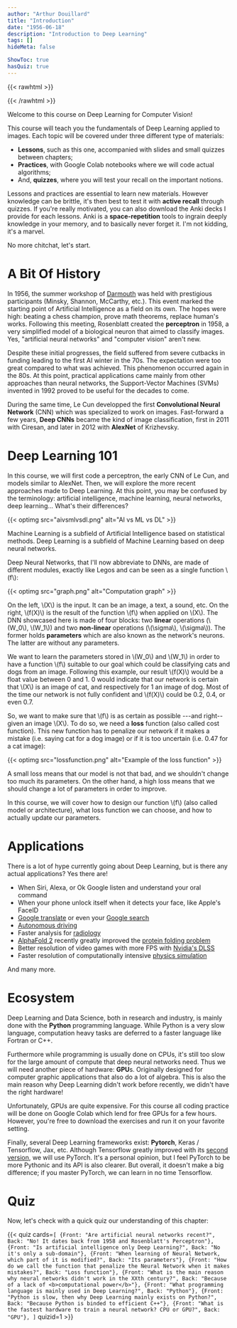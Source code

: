 ```yaml
---
author: "Arthur Douillard"
title: "Introduction"
date: "1956-06-18"
description: "Introduction to Deep Learning"
tags: []
hideMeta: false

ShowToc: true
hasQuiz: true
---
```


{{< rawhtml >}}
<html>
  <head>
    <script type="module" src="https://js.withorbit.com/orbit-web-component.js"></script>
  </head>
  <body>
    <orbit-reviewarea color="pink">
      <orbit-prompt
        question="What's the working name for Andy's experimental mnemonic medium platform?"
        answer="Orbit"
      ></orbit-prompt>
      <orbit-prompt
        question="What's the new-ish web technology used to embed Orbit prompts into web pages?"
        answer="Web components"
      ></orbit-prompt>
      <orbit-prompt
        question="Given a right triangle with legs of length $a$ and $b$, what is the length of hypotenuse $c$?"
        answer="$$c = \sqrt{a^2 + b^2}$$"
      ></orbit-prompt>
    </orbit-reviewarea>
  </body>
</html>
{{< /rawhtml >}}

Welcome to this course on Deep Learning for Computer Vision!

This course will teach you the fundamentals of Deep Learning applied to images. Each topic
will be covered under three different type of materials:

- **Lessons**, such as this one, accompanied with slides and small quizzes between chapters;
- **Practices**, with Google Colab notebooks where we will code actual algorithms;
- And, **quizzes**, where you will test your recall on the important notions.

Lessons and practices are essential to learn new materials. However knowledge can
be brittle, it's then best to test it with **active recall** through quizzes. If you're
really motivated, you can also download the Anki decks I provide for each lessons.
Anki is a **space-repetition** tools to ingrain deeply knowledge in your memory, and
to basically never forget it. I'm not kidding, it's a marvel.

No more chitchat, let's start.

# A Bit Of History

In 1956, the summer workshop of [Darmouth](https://en.wikipedia.org/wiki/Dartmouth_workshop) was held with
prestigious participants (Minsky, Shannon, McCarthy, etc.). This event marked the
starting point of Artificial Intelligence as a field on its own. The hopes were high: beating a chess champion, prove math theorems, replace human's works.
Following this meeting, Rosenblatt created the **perceptron** in 1958, a very simplified model of a biological neuron that aimed to classify images.
Yes, "artificial neural networks" and "computer vision" aren't new.

Despite these initial progresses, the field suffered from severe cutbacks in funding leading to the
first AI winter in the 70s. The expectation were too great compared to what was achieved. This phenomenon
occurred again in the 80s. At this point, practical applications came mainly from other approaches than
neural networks, the Support-Vector Machines (SVMs) invented in 1992 proved to be useful for the decades to come.

During the same time, Le Cun developped the first **Convolutional Neural Network** (CNN) which was specialized to
work on images. Fast-forward a few years, **Deep CNNs** became the kind of image classification, first in 2011 with Ciresan,
and later in 2012 with **AlexNet** of Krizhevsky.

# Deep Learning 101

In this course, we will first code a perceptron, the early CNN of Le Cun, and models similar to AlexNet.
Then, we will explore the more recent approaches made to Deep Learning. At this point, you may be confused by the terminology:
artificial intelligence, machine learning, neural networks, deep learning... What's their differences?

{{< optimg src="aivsmlvsdl.png" alt="AI vs ML vs DL" >}}


Machine Learning is a subfield of Artificial Intelligence based on statistical methods. Deep Learning is a subfield of Machine Learning based on deep neural networks.

Deep Neural Networks, that I'll now abbreviate to DNNs, are made of different modules, exactly like Legos and can be seen as a single function \\(f\\):

{{< optimg src="graph.png" alt="Computation graph" >}}


On the left, \\(X\\) is the input. It can be an image, a text, a sound, etc. On the
right, \\(f(X)\\) is the result of the function \\(f\\) when applied on \\(X\\).
The DNN showcased here is made of four blocks: two **linear** operations
(\\(W_0\\), \\(W_1\\)) and two **non-linear** operations (\\(\sigma\\), \\(\sigma\\)).
The former holds **parameters** which are also known as the network's neurons. The latter
are without any parameters.

We want to learn the parameters stored in \\(W_0\\) and \\(W_1\\) in order to have
a function \\(f\\) suitable to our goal which could be classifying cats and dogs from an image.
Following this example, our result \\(f(X)\\) would be a float value between 0 and 1. 0 would indicate
that our network is certain that \\(X\\) is an image of cat, and respectively for 1 an image of dog.
Most of the time our network is not fully confident and \\(f(X)\\) could be 0.2, 0.4, or even 0.7.

So, we want to make sure that \\(f\\) is as certain as possible ---and right-- given an image \\(X\\).
To do so, we need a **loss** function (also called cost function). This new function
has to penalize our network if it makes a mistake (i.e. saying cat for a dog image) or if it is
too uncertain (i.e. 0.47 for a cat image):

{{< optimg src="lossfunction.png" alt="Example of the loss function" >}}

A small loss means that our model is not that bad, and we shouldn't change too much
its parameters. On the other hand, a high loss means that we should change a lot of
parameters in order to improve.

In this course, we will cover how to design our function \\(f\\) (also called model or architecture), what loss function
we can choose, and how to actually update our parameters.

# Applications

There is a lot of hype currently going about Deep Learning, but is there any actual
applications? Yes there are!

- When Siri, Alexa, or Ok Google listen and understand your oral command
- When your phone unlock itself when it detects your face, like Apple's FaceID
- [Google translate](https://ai.googleblog.com/2020/06/recent-advances-in-google-translate.html) or even your [Google search](https://blog.google/products/search/search-language-understanding-bert/)
- [Autonomous driving](https://www.youtube.com/watch?v=hx7BXih7zx8)
- Faster analysis for [radiology](https://www.sciencedirect.com/science/article/pii/S0720048X19300919)
- [AlphaFold 2](https://deepmind.com/blog/article/alphafold-a-solution-to-a-50-year-old-grand-challenge-in-biology) recently greatly improved the [protein folding problem](https://rootsofprogress.org/alphafold-protein-folding-explainer)
- Better resolution of video games with more FPS with [Nvidia's DLSS](https://www.nvidia.com/fr-fr/geforce/technologies/dlss/)
- Faster resolution of computationally intensive [physics simulation](https://arxiv.org/abs/1910.07291)

And many more.

# Ecosystem

Deep Learning and Data Science, both in research and industry, is mainly done
with the **Python** programming language. While Python is a very slow language,
computation heavy tasks are deferred to a faster language like Fortran or C++.

Furthermore while programming is usually done on CPUs, it's still too slow
for the large amount of compute that deep neural networks need. Thus we will need
another piece of hardware: **GPU**s. Originally designed for computer graphic applications
that also do a lot of algebra. This is also the main reason why Deep Learning didn't
work before recently, we didn't have the right hardware!

Unfortunately, GPUs are quite expensive. For this course all coding practice will
be done on Google Colab which lend for free GPUs for a few hours. However, you're free
to download the exercises and run it on your favorite setting.

Finally, several Deep Learning frameworks exist: **Pytorch**, Keras / Tensorflow, Jax, etc.
Although Tensorflow greatly improved with its [second version](https://www.tensorflow.org/guide/effective_tf2),
we will use PyTorch. It's a personal opinion, but I feel PyTorch to be more Pythonic and
its API is also clearer. But overall, it doesn't make a big difference; if you master PyTorch,
we can learn in no time Tensorflow.

# Quiz

Now, let's check with a quick quiz our understanding of this chapter:

{{< quiz cards=`[
    {Front: "Are artificial neural networks recent?", Back: "No! It dates back from 1958 and Rosenblatt's Perceptron"},
    {Front: "Is artificial intelligence only Deep Learning?", Back: "No it's only a sub-domain"},
    {Front: "When learning of Neural Network, which part of it is modified?", Back: "Its parameters"},
    {Front: "How do we call the function that penalize the Neural Network when it makes mistakes?", Back: "Loss function"},
    {Front: "What is the main reason why neural networks didn't work in the XXth century?", Back: "Because of a lack of <b>computational power</b>"},
    {Front: "What programming language is mainly used in Deep Learning?", Back: "Python"},
    {Front: "Python is slow, then why Deep Learning mainly exists on Python?", Back: "Because Python is binded to efficient C++"},
    {Front: "What is the fastest hardware to train a neural network? CPU or GPU?", Back: "GPU"},
]` quizid=1 >}}
